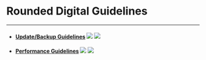 # Rounded Digital Guidelines

---

- #### [Update/Backup Guidelines](docs/backup.md) ![](https://img.shields.io/badge/Version-1.0-brightgreen.svg) ![](https://img.shields.io/badge/Date-2017.12.12-blue.svg)

- #### [Performance Guidelines](docs/performance.md) ![](https://img.shields.io/badge/Version-1.0-brightgreen.svg) ![](https://img.shields.io/badge/Date-2017.12.12-blue.svg)
